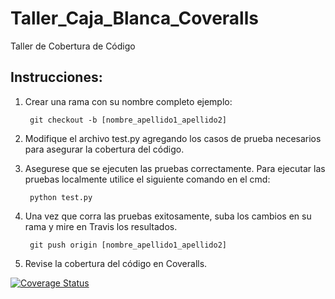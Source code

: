# Taller_Caja_Blanca_Coveralls

Taller de Cobertura de Código

## Instrucciones:

1. Crear una rama con su nombre completo ejemplo:

		git checkout -b [nombre_apellido1_apellido2]

2. Modifique el archivo test.py agregando los casos de prueba necesarios para asegurar la cobertura del código.

3. Asegurese que se ejecuten las pruebas correctamente. Para ejecutar las pruebas localmente utilice el siguiente comando en el cmd:

		python test.py

4. Una vez que corra las pruebas exitosamente, suba los cambios en su rama y mire en Travis los resultados. 

		git push origin [nombre_apellido1_apellido2]

5. Revise la cobertura del código en Coveralls.

[![Coverage Status](https://coveralls.io/repos/github/mavemore/Taller_Caja_Blanca_Coveralls/badge.svg?branch=master)](https://coveralls.io/github/mavemore/Taller_Caja_Blanca_Coveralls?branch=master)
